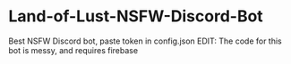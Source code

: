 # Land-of-Lust-NSFW-Discord-Bot
Best NSFW Discord bot, paste token in config.json
EDIT: The code for this bot is messy, and requires firebase

